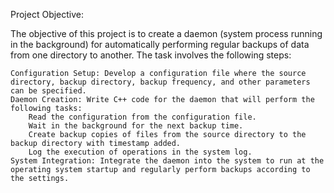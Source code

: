 Project Objective:

The objective of this project is to create a daemon (system process running in the background) for automatically performing regular backups of data from one directory to another. The task involves the following steps:

    Configuration Setup: Develop a configuration file where the source directory, backup directory, backup frequency, and other parameters can be specified.
    Daemon Creation: Write C++ code for the daemon that will perform the following tasks:
        Read the configuration from the configuration file.
        Wait in the background for the next backup time.
        Create backup copies of files from the source directory to the backup directory with timestamp added.
        Log the execution of operations in the system log.
    System Integration: Integrate the daemon into the system to run at the operating system startup and regularly perform backups according to the settings.
